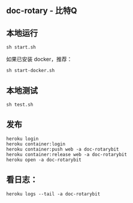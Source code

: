 doc-rotary -  比特Q
---

## 本地运行
```
sh start.sh
```
如果已安装 docker，推荐：
```shell
sh start-docker.sh
```

## 本地测试
```
sh test.sh
```

## 发布

```
heroku login
heroku container:login
heroku container:push web -a doc-rotarybit
heroku container:release web -a doc-rotarybit
heroku open -a doc-rotarybit
```

## 看日志：

```shell
heroku logs --tail -a doc-rotarybit
```